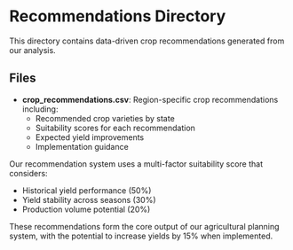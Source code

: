 # Recommendations Directory

This directory contains data-driven crop recommendations generated from our analysis.

## Files
- **crop_recommendations.csv**: Region-specific crop recommendations including:
  - Recommended crop varieties by state
  - Suitability scores for each recommendation
  - Expected yield improvements
  - Implementation guidance

Our recommendation system uses a multi-factor suitability score that considers:
- Historical yield performance (50%)
- Yield stability across seasons (30%)
- Production volume potential (20%)

These recommendations form the core output of our agricultural planning system, with the potential to increase yields by 15% when implemented.
